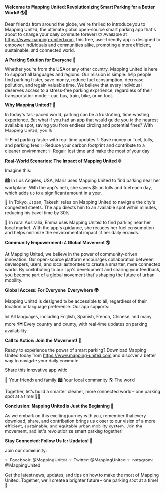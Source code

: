 **Welcome to Mapping United: Revolutionizing Smart Parking for a Better World! 🌎🚗**

Dear friends from around the globe, we're thrilled to introduce you to Mapping United, the ultimate global open-source smart parking app that's about to change your daily commute forever! 😊 Available at https://www.mapping-united.com, this free, user-friendly app is designed to empower individuals and communities alike, promoting a more efficient, sustainable, and connected world.

**A Parking Solution for Everyone 🌈**

Whether you're from the USA or any other country, Mapping United is here to support all languages and regions. Our mission is simple: help people find parking faster, save money, reduce fuel consumption, decrease pollution, and regain valuable time. We believe that every individual deserves access to a stress-free parking experience, regardless of their transportation mode – car, bus, train, bike, or on foot.

**Why Mapping United? 🤔**

In today's fast-paced world, parking can be a frustrating, time-wasting experience. But what if you had an app that would guide you to the nearest available spot, saving you from endless circling and potential fines? With Mapping United, you'll:

✨ Find parking faster with real-time updates
✨ Save money on fuel, tolls, and parking fees
✨ Reduce your carbon footprint and contribute to a cleaner environment
✨ Regain lost time and make the most of your day

**Real-World Scenarios: The Impact of Mapping United 🌐**

Imagine this:

🏙️ In Los Angeles, USA, Maria uses Mapping United to find parking near her workplace. With the app's help, she saves $5 on tolls and fuel each day, which adds up to a significant amount in a year.

🚂 In Tokyo, Japan, Takeshi relies on Mapping United to navigate the city's congested streets. The app directs him to an available spot within minutes, reducing his travel time by 30%.

🌳 In rural Australia, Emma uses Mapping United to find parking near her local market. With the app's guidance, she reduces her fuel consumption and helps minimize the environmental impact of her daily errands.

**Community Empowerment: A Global Movement 🌎**

At Mapping United, we believe in the power of community-driven innovation. Our open-source platform encourages collaboration between developers, users, and local authorities to create a smarter, more connected world. By contributing to our app's development and sharing your feedback, you become part of a global movement that's shaping the future of urban mobility.

**Global Access: For Everyone, Everywhere 🌍**

Mapping United is designed to be accessible to all, regardless of their location or language preference. Our app supports:

📊 All languages, including English, Spanish, French, Chinese, and many more
🗺️ Every country and county, with real-time updates on parking availability

**Call to Action: Join the Movement! 🚀**

Ready to experience the power of smart parking? Download Mapping United today from https://www.mapping-united.com and discover a better way to navigate your daily commute.

Share this innovative app with:

👫 Your friends and family
🏙️ Your local community
🌎 The world

Together, let's build a smarter, cleaner, more connected world – one parking spot at a time! 🚗💚

**Conclusion: Mapping United is Just the Beginning 🌟**

As we embark on this exciting journey with you, remember that every download, share, and contribution brings us closer to our vision of a more efficient, sustainable, and equitable urban mobility system. Join the movement, and let's revolutionize smart parking together!

**Stay Connected: Follow Us for Updates! 📱**

Join our community:

✨ Facebook: @MappingUnited
✨ Twitter: @MappingUnited
✨ Instagram: @MappingUnited

Get the latest news, updates, and tips on how to make the most of Mapping United. Together, we'll create a brighter future – one parking spot at a time! 🌟